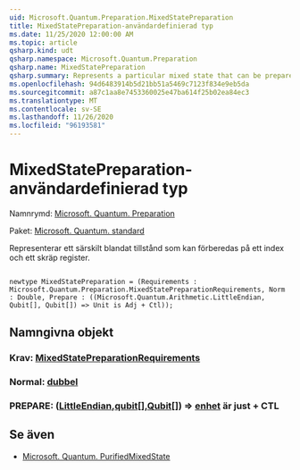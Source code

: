 ```yaml
---
uid: Microsoft.Quantum.Preparation.MixedStatePreparation
title: MixedStatePreparation-användardefinierad typ
ms.date: 11/25/2020 12:00:00 AM
ms.topic: article
qsharp.kind: udt
qsharp.namespace: Microsoft.Quantum.Preparation
qsharp.name: MixedStatePreparation
qsharp.summary: Represents a particular mixed state that can be prepared on an index and a garbage register.
ms.openlocfilehash: 94d6483914b5d21bb51a5469c7123f834e9eb5da
ms.sourcegitcommit: a87c1aa8e7453360025e47ba614f25b02ea84ec3
ms.translationtype: MT
ms.contentlocale: sv-SE
ms.lasthandoff: 11/26/2020
ms.locfileid: "96193581"
---
```

# <a name="mixedstatepreparation-user-defined-type"></a>MixedStatePreparation-användardefinierad typ

Namnrymd: [Microsoft. Quantum. Preparation](xref:Microsoft.Quantum.Preparation)

Paket: [Microsoft. Quantum. standard](https://nuget.org/packages/Microsoft.Quantum.Standard)


Representerar ett särskilt blandat tillstånd som kan förberedas på ett index och ett skräp register.

```qsharp

newtype MixedStatePreparation = (Requirements : Microsoft.Quantum.Preparation.MixedStatePreparationRequirements, Norm : Double, Prepare : ((Microsoft.Quantum.Arithmetic.LittleEndian, Qubit[], Qubit[]) => Unit is Adj + Ctl));
```



## <a name="named-items"></a>Namngivna objekt

### <a name="requirements--mixedstatepreparationrequirements"></a>Krav: [MixedStatePreparationRequirements](xref:Microsoft.Quantum.Preparation.MixedStatePreparationRequirements)


### <a name="norm--double"></a>Normal: [dubbel](xref:microsoft.quantum.lang-ref.double)


### <a name="prepare--littleendianqubitqubit--unit--is-adj--ctl"></a>PREPARE: ([LittleEndian](xref:Microsoft.Quantum.Arithmetic.LittleEndian),[qubit](xref:microsoft.quantum.lang-ref.qubit)[],[Qubit](xref:microsoft.quantum.lang-ref.qubit)[]) => [enhet](xref:microsoft.quantum.lang-ref.unit)  är just + CTL



## <a name="see-also"></a>Se även

- [Microsoft. Quantum. PurifiedMixedState](xref:Microsoft.Quantum.PurifiedMixedState)